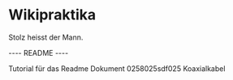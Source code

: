 # Wikipraktika

Stolz heisst der Mann.



---- README ----

Tutorial für das Readme Dokument 0258025sdf025 Koaxialkabel
